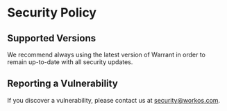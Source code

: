 # Security Policy

## Supported Versions

We recommend always using the latest version of Warrant in order to remain up-to-date with all security updates.

## Reporting a Vulnerability

If you discover a vulnerability, please contact us at security@workos.com.
